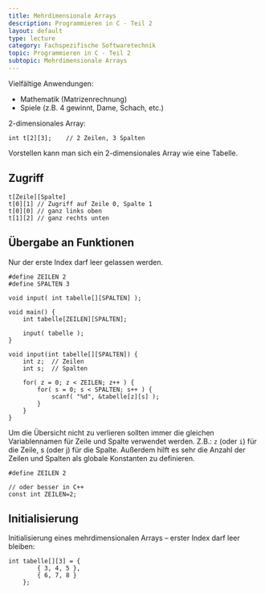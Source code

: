 ```yaml
---
title: Mehrdimensionale Arrays
description: Programmieren in C - Teil 2
layout: default
type: lecture
category: Fachspezifische Softwaretechnik
topic: Programmieren in C - Teil 2
subtopic: Mehrdimensionale Arrays
---
```



Vielfältige Anwendungen:
- Mathematik (Matrizenrechnung)
- Spiele (z.B. 4 gewinnt, Dame, Schach, etc.)

2-dimensionales Array:
```
int t[2][3];	// 2 Zeilen, 3 Spalten
```
Vorstellen kann man sich ein 2-dimensionales Array wie eine Tabelle.

## Zugriff
```
t[Zeile][Spalte]
t[0][1] // Zugriff auf Zeile 0, Spalte 1
t[0][0] // ganz links oben
t[1][2] // ganz rechts unten
```
## Übergabe an Funktionen
Nur der erste Index darf leer gelassen werden.
```
#define ZEILEN 2
#define SPALTEN 3

void input( int tabelle[][SPALTEN] );

void main() {
    int tabelle[ZEILEN][SPALTEN];
    
    input( tabelle );
}

void input(int tabelle[][SPALTEN]) {
    int z;	// Zeilen
    int s;	// Spalten
    
    for( z = 0; z < ZEILEN; z++ ) {
        for( s = 0; s < SPALTEN; s++ ) {
            scanf( "%d", &tabelle[z][s] );
        }
    }
}
```

Um die Übersicht nicht zu verlieren sollten immer die gleichen Variablennamen für Zeile und Spalte verwendet werden. Z.B.: `z` (oder `i`) für die Zeile, s (oder j) für die Spalte. 
Außerdem hilft es sehr die Anzahl der Zeilen und Spalten als globale Konstanten zu definieren.

```
#define ZEILEN 2

// oder besser in C++
const int ZEILEN=2;
```

## Initialisierung
Initialisierung eines mehrdimensionalen Arrays – erster Index darf leer bleiben:

```
int tabelle[][3] = {
        { 3, 4, 5 },
        { 6, 7, 8 }
    };
```